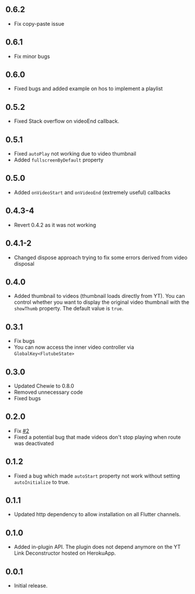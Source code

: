 ## 0.6.2

* Fix copy-paste issue

## 0.6.1

* Fix minor bugs

## 0.6.0

* Fixed bugs and added example on hos to implement a playlist

## 0.5.2

* Fixed Stack overflow on videoEnd callback.

## 0.5.1

* Fixed `autoPlay` not working due to video thumbnail
* Added `fullscreenByDefault` property

## 0.5.0

* Added `onVideoStart` and `onVideoEnd` (extremely useful) callbacks

## 0.4.3-4

* Revert 0.4.2 as it was not working

## 0.4.1-2

* Changed dispose approach trying to fix some errors derived from video disposal

## 0.4.0

* Added thumbnail to videos (thumbnail loads directly from YT). You can control whether you want to display the original video thumbnail with the `showThumb` property. The default value is `true`.

## 0.3.1

* Fix bugs
* You can now access the inner video controller via `GlobalKey<FlutubeState>`

## 0.3.0

* Updated Chewie to 0.8.0
* Removed unnecessary code
* Fixed bugs

## 0.2.0

* Fix [#2](https://github.com/ja2375/FluTube/issues/2)
* Fixed a potential bug that made videos don't stop playing when route was deactivated

## 0.1.2

* Fixed a bug which made `autoStart` property not work without setting `autoInitialize` to true.

## 0.1.1

* Updated http dependency to allow installation on all Flutter channels.

## 0.1.0

* Added in-plugin API. The plugin does not depend anymore on the YT Link Deconstructor hosted on HerokuApp.

## 0.0.1

* Initial release.
